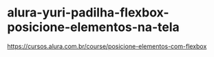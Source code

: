 # alura-yuri-padilha-flexbox-posicione-elementos-na-tela
https://cursos.alura.com.br/course/posicione-elementos-com-flexbox
